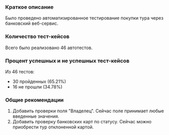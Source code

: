 ### Краткое описание
Было проведено автоматизированное тестирование  покупки тура через банковский веб-сервис.

### Количество тест-кейсов
Всего было реализовано 46 автотестов.

### Процент успешных и не успешных тест-кейсов
Из 46 тестов:
<ul>
<li>30 пройденных (65.21%)</li>
<li>16 не прошли (34.78%)</li>
</ul>

### Общие рекомендации
1. Добавить проверки поля "Владелец". Сейчас поле принимает любые введенные значения.
2. Добавить проверку банковских карт по статусу. Сейчас можно приобрести тур отклоненной картой.